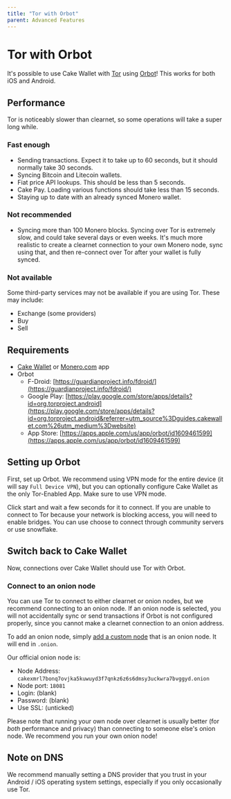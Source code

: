 ```yaml
---
title: "Tor with Orbot"
parent: Advanced Features
---
```


# Tor with Orbot

It's possible to use Cake Wallet with [Tor](https://www.torproject.org/) using [Orbot](https://guardianproject.info/apps/org.torproject.android/)! This works for both iOS and Android.

## Performance

Tor is noticeably slower than clearnet, so some operations will take a super long while.

### Fast enough

* Sending transactions. Expect it to take up to 60 seconds, but it should normally take 30 seconds.
* Syncing Bitcoin and Litecoin wallets.
* Fiat price API lookups. This should be less than 5 seconds.
* Cake Pay. Loading various functions should take less than 15 seconds.
* Staying up to date with an already synced Monero wallet.

### Not recommended

* Syncing more than 100 Monero blocks. Syncing over Tor is extremely slow, and could take several days or even weeks. It's much more realistic to create a clearnet connection to your own Monero node, sync using that, and then re-connect over Tor after your wallet is fully synced.

### Not available

Some third-party services may not be available if you are using Tor. These may include:

* Exchange (some providers)
* Buy
* Sell

## Requirements

* [Cake Wallet](https://cakewallet.com) or [Monero.com](https://monero.com) app
* Orbot
    * F-Droid: [https://guardianproject.info/fdroid/](https://guardianproject.info/fdroid/)
    * Google Play: [https://play.google.com/store/apps/details?id=org.torproject.android](https://play.google.com/store/apps/details?id=org.torproject.android&referrer=utm_source%3Dguides.cakewallet.com%26utm_medium%3Dwebsite)
    * App Store: [https://apps.apple.com/us/app/orbot/id1609461599](https://apps.apple.com/us/app/orbot/id1609461599)

## Setting up Orbot

First, set up Orbot. We recommend using VPN mode for the entire device (it will say `Full Device VPN`), but you can optionally configure Cake Wallet as the only Tor-Enabled App. Make sure to use VPN mode.

Click start and wait a few seconds for it to connect. If you are unable to connect to Tor because your network is blocking access, you will need to enable bridges. You can use choose to connect through community servers or use snowflake.

## Switch back to Cake Wallet

Now, connections over Cake Wallet should use Tor with Orbot.

### Connect to an onion node

You can use Tor to connect to either clearnet or onion nodes, but we recommend connecting to an onion node. If an onion node is selected, you will not accidentally sync or send transactions if Orbot is not configured properly, since you cannot make a clearnet connection to an onion address.

To add an onion node, simply [add a custom node](../../advanced/custom-node) that is an onion node. It will end in `.onion`.

Our official onion node is:

* Node Address: `cakexmrl7bonq7ovjka5kuwuyd3f7qnkz6z6s6dmsy3uckwra7bvggyd.onion`
* Node port: `18081`
* Login: (blank)
* Password: (blank)
* Use SSL: (unticked)

Please note that running your own node over clearnet is usually better (for *both* performance and privacy) than connecting to someone else's onion node. We recommend you run your own onion node!

## Note on DNS

We recommend manually setting a DNS provider that you trust in your Android / iOS operating system settings, especially if you only occasionally use Tor.
